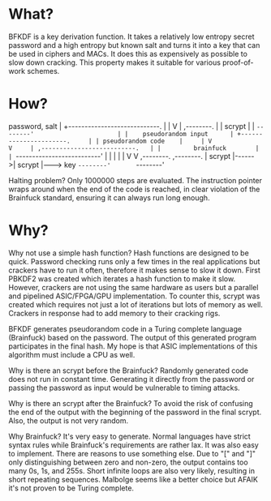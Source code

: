 ﻿# What?

BFKDF is a key derivation function. It takes a relatively low entropy secret
password and a high entropy but known salt and turns it into a key that can be
used in ciphers and MACs. It does this as expensively as possible to slow down
cracking. This property makes it suitable for various proof-of-work schemes.

# How?

 password, salt
     |
     +----------------------------.
     |                            |
     V                            |
 ,--------.                       |
 | scrypt |                       |
 `--------'                       |
     |    pseudorandom input      |
     +----------------------.     |
     | pseudorandom code    |     |
     V                      V     |
   ,--------------------------.   |
   |         brainfuck        |   |
   `--------------------------'   |
                 |                |
                 |                |
                 V                V
            ,--------.       ,--------.
            | scrypt |------>| scrypt |---> key
            `--------'       `--------'

Halting problem? Only 1000000 steps are evaluated. The instruction pointer wraps
around when the end of the code is reached, in clear violation of the Brainfuck
standard, ensuring it can always run long enough.

# Why?

Why not use a simple hash function? Hash functions are designed to be quick.
Password checking runs only a few times in the real applications but crackers
have to run it often, therefore it makes sense to slow it down. First PBKDF2 was
created which iterates a hash function to make it slow. However, crackers are
not using the same hardware as users but a parallel and pipelined ASIC/FPGA/GPU
implementation. To counter this, scrypt was created which requires not just a
lot of iterations but lots of memory as well. Crackers in response had to add
memory to their cracking rigs.

BFKDF generates pseudorandom code in a Turing complete language (Brainfuck)
based on the password. The output of this generated program participates in the
final hash. My hope is that ASIC implementations of this algorithm must include
a CPU as well.

Why is there an scrypt before the Brainfuck? Randomly generated code does not
run in constant time. Generating it directly from the password or passing the
password as input would be vulnerable to timing attacks.

Why is there an scrypt after the Brainfuck? To avoid the risk of confusing the
end of the output with the beginning of the password in the final scrypt. Also,
the output is not very random.

Why Brainfuck? It's very easy to generate. Normal languages have strict syntax
rules while Brainfuck's requirements are rather lax. It was also easy to
implement. There are reasons to use something else. Due to "[" and "]" only
distinguishing between zero and non-zero, the output contains too many 0s, 1s,
and 255s. Short infinite loops are also very likely, resulting in short
repeating sequences. Malbolge seems like a better choice but AFAIK it's not
proven to be Turing complete.
